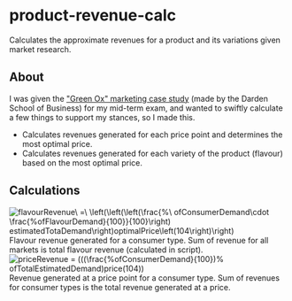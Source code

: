 # product-revenue-calc
Calculates the approximate revenues for a product and its variations given market research.

## About
I was given the ["Green Ox" marketing case study](https://store.hbr.org/product/green-ox/UV0787) (made by the Darden School of Business) for my mid-term exam, and wanted to swiftly calculate a few things to support my stances, so I made this.
- Calculates revenues generated for each price point and determines the most optimal price. 
- Calculates revenues generated for each variety of the product (flavour) based on the most optimal price.

## Calculations
<img src="https://latex.codecogs.com/gif.latex?\inline&space;flavourRevenue\&space;=\&space;\left(\left(\left(\frac{%\&space;ofConsumerDemand\cdot&space;\frac{%ofFlavourDemand}{100}}{100}\right)&space;estimatedTotaDemand\right)optimalPrice\left(104\right)\right)" title="flavourRevenue\ =\ \left(\left(\left(\frac{%\ ofConsumerDemand\cdot \frac{%ofFlavourDemand}{100}}{100}\right) estimatedTotaDemand\right)optimalPrice\left(104\right)\right)" />
Flavour revenue generated for a consumer type. Sum of revenue for all markets is total flavour revenue (calculated in script).

<img src="https://latex.codecogs.com/gif.latex?\inline&space;priceRevenue&space;=&space;(((\frac{%ofConsumerDemand}{100})%&space;ofTotalEstimatedDemand)price(104))" title="priceRevenue = (((\frac{%ofConsumerDemand}{100})% ofTotalEstimatedDemand)price(104))" />
Revenue generated at a price point for a consumer type. Sum of revenues for consumer types is the total revenue generated at a price.
